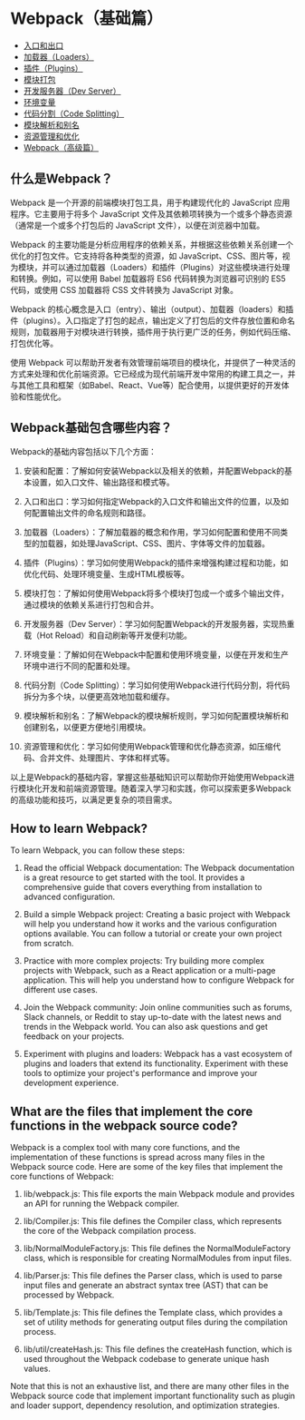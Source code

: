 # Webpack（基础篇）

- [入口和出口](entry_output.md)
- [加载器（Loaders）](loader.md)
- [插件（Plugins）](plugin.md)
- [模块打包](module.md)
- [开发服务器（Dev Server）](dev_server.md)
- [环境变量](env.md)
- [代码分割（Code Splitting）](code_split.md)
- [模块解析和别名](alias.md)
- [资源管理和优化](resource_manage.md)
- [Webpack（高级篇）](./advanced/index0.md)

## 什么是Webpack？
Webpack 是一个开源的前端模块打包工具，用于构建现代化的 JavaScript 应用程序。它主要用于将多个 JavaScript 文件及其依赖项转换为一个或多个静态资源（通常是一个或多个打包后的 JavaScript 文件），以便在浏览器中加载。

Webpack 的主要功能是分析应用程序的依赖关系，并根据这些依赖关系创建一个优化的打包文件。它支持将各种类型的资源，如 JavaScript、CSS、图片等，视为模块，并可以通过加载器（Loaders）和插件（Plugins）对这些模块进行处理和转换。例如，可以使用 Babel 加载器将 ES6 代码转换为浏览器可识别的 ES5 代码，或使用 CSS 加载器将 CSS 文件转换为 JavaScript 对象。

Webpack 的核心概念是入口（entry）、输出（output）、加载器（loaders）和插件（plugins）。入口指定了打包的起点，输出定义了打包后的文件存放位置和命名规则，加载器用于对模块进行转换，插件用于执行更广泛的任务，例如代码压缩、打包优化等。

使用 Webpack 可以帮助开发者有效管理前端项目的模块化，并提供了一种灵活的方式来处理和优化前端资源。它已经成为现代前端开发中常用的构建工具之一，并与其他工具和框架（如Babel、React、Vue等）配合使用，以提供更好的开发体验和性能优化。

## Webpack基础包含哪些内容？
Webpack的基础内容包括以下几个方面：

1. 安装和配置：了解如何安装Webpack以及相关的依赖，并配置Webpack的基本设置，如入口文件、输出路径和模式等。

2. 入口和出口：学习如何指定Webpack的入口文件和输出文件的位置，以及如何配置输出文件的命名规则和路径。

3. 加载器（Loaders）：了解加载器的概念和作用，学习如何配置和使用不同类型的加载器，如处理JavaScript、CSS、图片、字体等文件的加载器。

4. 插件（Plugins）：学习如何使用Webpack的插件来增强构建过程和功能，如优化代码、处理环境变量、生成HTML模板等。

5. 模块打包：了解如何使用Webpack将多个模块打包成一个或多个输出文件，通过模块的依赖关系进行打包和合并。

6. 开发服务器（Dev Server）：学习如何配置Webpack的开发服务器，实现热重载（Hot Reload）和自动刷新等开发便利功能。

7. 环境变量：了解如何在Webpack中配置和使用环境变量，以便在开发和生产环境中进行不同的配置和处理。

8. 代码分割（Code Splitting）：学习如何使用Webpack进行代码分割，将代码拆分为多个块，以便更高效地加载和缓存。

9. 模块解析和别名：了解Webpack的模块解析规则，学习如何配置模块解析和创建别名，以便更方便地引用模块。

10. 资源管理和优化：学习如何使用Webpack管理和优化静态资源，如压缩代码、合并文件、处理图片、字体和样式等。

以上是Webpack的基础内容，掌握这些基础知识可以帮助你开始使用Webpack进行模块化开发和前端资源管理。随着深入学习和实践，你可以探索更多Webpack的高级功能和技巧，以满足更复杂的项目需求。


## How to learn Webpack?
To learn Webpack, you can follow these steps:

1. Read the official Webpack documentation: The Webpack documentation is a great resource to get started with the tool. It provides a comprehensive guide that covers everything from installation to advanced configuration.

2. Build a simple Webpack project: Creating a basic project with Webpack will help you understand how it works and the various configuration options available. You can follow a tutorial or create your own project from scratch.

3. Practice with more complex projects: Try building more complex projects with Webpack, such as a React application or a multi-page application. This will help you understand how to configure Webpack for different use cases.

4. Join the Webpack community: Join online communities such as forums, Slack channels, or Reddit to stay up-to-date with the latest news and trends in the Webpack world. You can also ask questions and get feedback on your projects.

5. Experiment with plugins and loaders: Webpack has a vast ecosystem of plugins and loaders that extend its functionality. Experiment with these tools to optimize your project's performance and improve your development experience.

## What are the files that implement the core functions in the webpack source code?
Webpack is a complex tool with many core functions, and the implementation of these functions is spread across many files in the Webpack source code. Here are some of the key files that implement the core functions of Webpack:

1. lib/webpack.js: This file exports the main Webpack module and provides an API for running the Webpack compiler.

2. lib/Compiler.js: This file defines the Compiler class, which represents the core of the Webpack compilation process.

3. lib/NormalModuleFactory.js: This file defines the NormalModuleFactory class, which is responsible for creating NormalModules from input files.

4. lib/Parser.js: This file defines the Parser class, which is used to parse input files and generate an abstract syntax tree (AST) that can be processed by Webpack.

5. lib/Template.js: This file defines the Template class, which provides a set of utility methods for generating output files during the compilation process.

6. lib/util/createHash.js: This file defines the createHash function, which is used throughout the Webpack codebase to generate unique hash values.

Note that this is not an exhaustive list, and there are many other files in the Webpack source code that implement important functionality such as plugin and loader support, dependency resolution, and optimization strategies.

